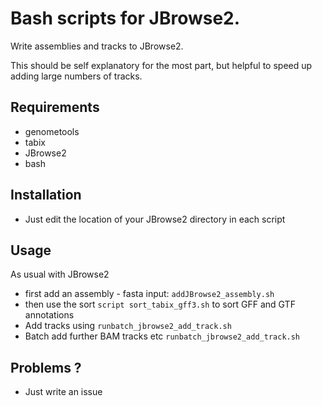 # Bash scripts for JBrowse2.

Write assemblies and tracks to JBrowse2.

This should be self explanatory for the most part, but helpful to speed up adding large numbers of tracks.

## Requirements
 * genometools
 * tabix
 * JBrowse2
 * bash

## Installation
 * Just edit the location of your JBrowse2 directory in each script

## Usage

As usual with JBrowse2
 * first add an assembly - fasta input: `addJBrowse2_assembly.sh`
 * then use the sort `script sort_tabix_gff3.sh` to sort GFF and GTF annotations 
 * Add tracks using `runbatch_jbrowse2_add_track.sh`
 * Batch add further BAM tracks etc `runbatch_jbrowse2_add_track.sh`


## Problems ? 
- Just write an issue
